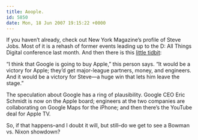 ```yaml
---
title: Aoople.
id: 5850
date: Mon, 18 Jun 2007 19:15:22 +0000
---
```


If you haven’t already, check out New York Magazine’s profile of Steve Jobs. Most of it is a rehash of former events leading up to the D: All Things Digital conference last month. And then there is this [little tidbit](http://nymag.com/news/features/33524/index7.html):



<div class="quote">“I think that Google is going to buy Apple,” this person says. “It would be a victory for Apple; they’d get major-league partners, money, and engineers. And it would be a victory for Steve—a huge win that lets him leave the stage.”  

The speculation about Google has a ring of plausibility. Google <span class="caps">CEO</span> Eric Schmidt is now on the Apple board; engineers at the two companies are collaborating on Google Maps for the iPhone; and then there’s the YouTube deal for Apple TV.</div>So, if that happens–and I doubt it will, but still–do we get to see a Bowman vs. Nixon showdown?





